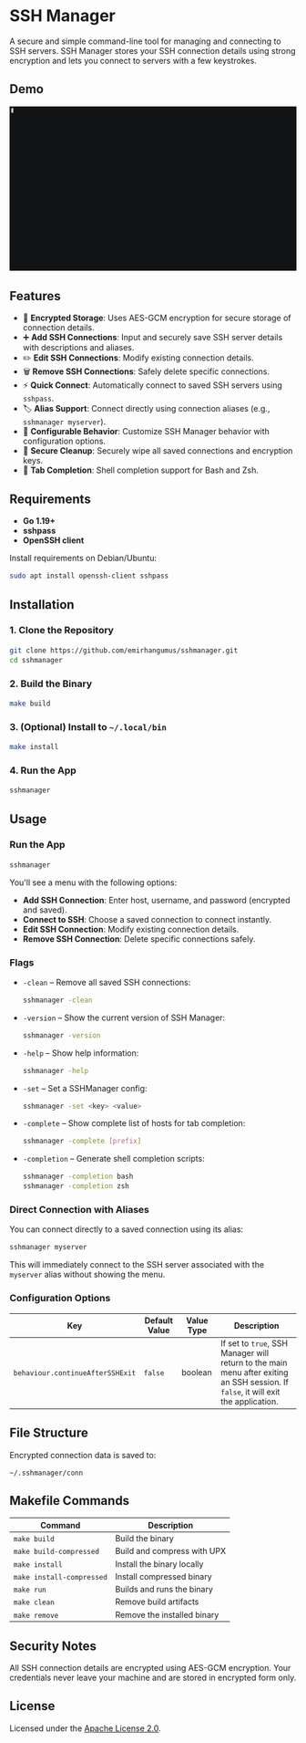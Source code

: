 # SSH Manager

A secure and simple command-line tool for managing and connecting to SSH servers. SSH Manager stores your SSH connection details using strong encryption and lets you connect to servers with a few keystrokes.

## Demo
![Demo](demo.gif)

## Features

- 🔐 **Encrypted Storage**: Uses AES-GCM encryption for secure storage of connection details.
- ➕ **Add SSH Connections**: Input and securely save SSH server details with descriptions and aliases.
- ✏️ **Edit SSH Connections**: Modify existing connection details.
- 🗑️ **Remove SSH Connections**: Safely delete specific connections.
- ⚡ **Quick Connect**: Automatically connect to saved SSH servers using `sshpass`.
- 🏷️ **Alias Support**: Connect directly using connection aliases (e.g., `sshmanager myserver`).
- 🔧 **Configurable Behavior**: Customize SSH Manager behavior with configuration options.
- 🧹 **Secure Cleanup**: Securely wipe all saved connections and encryption keys.
- 🎯 **Tab Completion**: Shell completion support for Bash and Zsh.

## Requirements

- **Go 1.19+**
- **sshpass**
- **OpenSSH client**

Install requirements on Debian/Ubuntu:
```bash
sudo apt install openssh-client sshpass
```

## Installation

### 1. Clone the Repository

```bash
git clone https://github.com/emirhangumus/sshmanager.git
cd sshmanager
```

### 2. Build the Binary

```bash
make build
```

### 3. (Optional) Install to `~/.local/bin`

```bash
make install
```

### 4. Run the App

```bash
sshmanager
```

## Usage

### Run the App

```bash
sshmanager
```

You'll see a menu with the following options:

* **Add SSH Connection**: Enter host, username, and password (encrypted and saved).
* **Connect to SSH**: Choose a saved connection to connect instantly.
* **Edit SSH Connection**: Modify existing connection details.
* **Remove SSH Connection**: Delete specific connections safely.

### Flags

* `-clean` – Remove all saved SSH connections:

  ```bash
  sshmanager -clean
  ```

* `-version` – Show the current version of SSH Manager:

  ```bash
  sshmanager -version
  ```

* `-help` – Show help information:

  ```bash
  sshmanager -help
  ```
  
* `-set` – Set a SSHManager config:

  ```bash
  sshmanager -set <key> <value>
  ```

* `-complete` – Show complete list of hosts for tab completion:

  ```bash
  sshmanager -complete [prefix]
  ```

* `-completion` – Generate shell completion scripts:

  ```bash
  sshmanager -completion bash
  sshmanager -completion zsh
  ```

### Direct Connection with Aliases

You can connect directly to a saved connection using its alias:

```bash
sshmanager myserver
```

This will immediately connect to the SSH server associated with the `myserver` alias without showing the menu.

### Configuration Options

| Key                              | Default Value   | Value Type   | Description                                                                                                                        |
|----------------------------------|-----------------|--------------|------------------------------------------------------------------------------------------------------------------------------------|
| `behaviour.continueAfterSSHExit` | `false`         | boolean      | If set to `true`, SSH Manager will return to the main menu after exiting an SSH session. If `false`, it will exit the application. |

## File Structure

Encrypted connection data is saved to:

```
~/.sshmanager/conn
```

## Makefile Commands

| Command                   | Description                 |
| ------------------------- | --------------------------- |
| `make build`              | Build the binary            |
| `make build-compressed`   | Build and compress with UPX |
| `make install`            | Install the binary locally  |
| `make install-compressed` | Install compressed binary   |
| `make run`                | Builds and runs the binary  |
| `make clean`              | Remove build artifacts      |
| `make remove`             | Remove the installed binary |

## Security Notes

All SSH connection details are encrypted using AES-GCM encryption. Your credentials never leave your machine and are stored in encrypted form only.

## License

Licensed under the [Apache License 2.0](LICENSE).